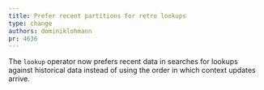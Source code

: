 ```yaml
---
title: Prefer recent partitions for retro lookups
type: change
authors: dominiklohmann
pr: 4636
---
```


The `lookup` operator now prefers recent data in searches for lookups against
historical data instead of using the order in which context updates arrive.
